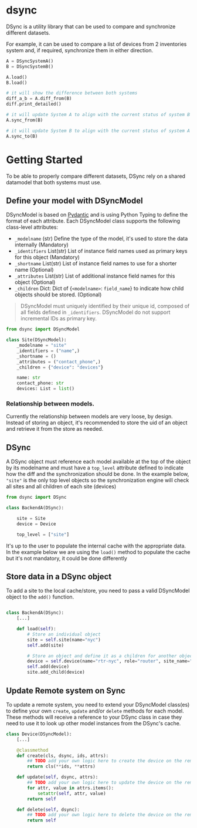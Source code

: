 # dsync

DSync is a utility library that can be used to compare and synchronize different datasets.

For example, it can be used to compare a list of devices from 2 inventories system and, if required, synchronize them in either direction.

```python
A = DSyncSystemA()
B = DSyncSystemB()

A.load()
B.load()

# it will show the difference between both systems
diff_a_b = A.diff_from(B)
diff.print_detailed()

# it will update System A to align with the current status of system B
A.sync_from(B)

# it will update System B to align with the current status of system A
A.sync_to(B)
```

# Getting Started

To be able to properly compare different datasets, DSync rely on a shared datamodel that both systems must use.

## Define your model with DSyncModel

DSyncModel is based on [Pydantic](https://pydantic-docs.helpmanual.io/) and is using Python Typing to define the format of each attribute.
Each DSyncModel class supports the following class-level attributes:
- `_modelname` (str) Define the type of the model, it's used to store the data internally (Mandatory)
- `_identifiers` List(str) List of instance field names used as primary keys for this object (Mandatory)
- `_shortname` List(str) List of instance field names to use for a shorter name (Optional)
- `_attributes` List(str) List of additional instance field names for this object (Optional)
- `_children` Dict: Dict of {`<modelname>`: `field_name`} to indicate how child objects should be stored. (Optional)

> DSyncModel must uniquely identified by their unique id, composed of all fields defined in `_identifiers`. DSyncModel do not support incremental IDs as primary key.

```python
from dsync import DSyncModel

class Site(DSyncModel):
    _modelname = "site"
    _identifiers = ("name",)
    _shortname = ()
    _attributes = ("contact_phone",)
    _children = {"device": "devices"}

    name: str
    contact_phone: str
    devices: List = list()
```

### Relationship between models.
Currently the relationship between models are very loose, by design. Instead of storing an object, it's recommended to store the uid of an object and retrieve it from the store as needed.

## DSync

A DSync object must reference each model available at the top of the object by its modelname and must have a `top_level` attribute defined to indicate how the diff and the synchronization should be done. In the example below, `"site"` is the only top level objects so the synchronization engine will check all sites and all children of each site (devices)

```python
from dsync import DSync

class BackendA(DSync):

    site = Site
    device = Device

    top_level = ["site"]
```

It's up to the user to populate the internal cache with the appropriate data. In the example below we are using the `load()` method to populate the cache but it's not mandatory, it could be done differently

## Store data in a DSync object

To add a site to the local cache/store, you need to pass a valid DSyncModel object to the `add()` function.
```python

class BackendA(DSync):
    [...]

    def load(self):
        # Store an individual object
        site = self.site(name="nyc")
        self.add(site)

        # Store an object and define it as a children for another object
        device = self.device(name="rtr-nyc", role="router", site_name="nyc")
        self.add(device)
        site.add_child(device)
```

## Update Remote system on Sync

To update a remote system, you need to extend your DSyncModel class(es) to define your own `create`, `update` and/or `delete` methods for each model.
These methods will receive a reference to your DSync class in case they need to use it to look up other model instances from the DSync's cache.

```python
class Device(DSyncModel):
    [...]

    @classmethod
    def create(cls, dsync, ids, attrs):
        ## TODO add your own logic here to create the device on the remote system
        return cls(**ids, **attrs)

    def update(self, dsync, attrs):
        ## TODO add your own logic here to update the device on the remote system
        for attr, value in attrs.items():
            setattr(self, attr, value)
        return self

    def delete(self, dsync):
        ## TODO add your own logic here to delete the device on the remote system
        return self
```
